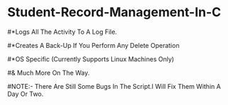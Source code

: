 # Student-Record-Management-In-C

#*Logs All The Activity To A Log File.

#*Creates A Back-Up If You Perform Any Delete Operation

#*OS Specific (Currently Supports Linux Machines Only)

#& Much More On The Way.

#NOTE:- There Are Still Some Bugs In The Script.I Will Fix Them Within A Day Or Two.
